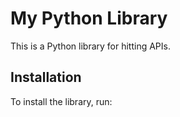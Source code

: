 # My Python Library

This is a Python library for hitting APIs.

## Installation

To install the library, run:

